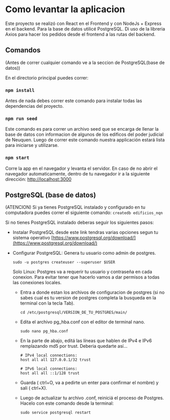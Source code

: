 # Como levantar la aplicacion

Este proyecto se realizó con React en el Frontend y con NodeJs + Express en el backend. Para la base de datos utilicé PostgreSQL.
Di uso de la libreria Axios para hacer los pedidos desde el frontend a las rutas del backend.

## Comandos

(Antes de correr cualquier comando ve a la seccion de PostgreSQL(base de datos))

En el directorio principal puedes correr:

### `npm install`

Antes de nada debes correr este comando para instalar todas las dependencias del proyecto.

### `npm run seed`

Este comando es para correr un archivo seed que se encarga de llenar la base de datos con informacion de algunos de los edificos del poder judicial de Neuquen.
Luego de correr este comando nuestra applicación estará lista para iniciarse y utilizarse.

### `npm start`

Corre la app en el navegador y levanta el servidor.
En caso de no abrir el navegador automaticamente, dentro de tu navegador ir a la siguiente dirección: [http://localhost:3000](http://localhost:3000)

## PostgreSQL (base de datos)

(ATENCION) Si ya tienes PostgreSQL instalado y configurado en tu computadora puedes correr el siguiente comando: `createdb edificios_nqn`

Si no tienes PostgreSQL instalado deberas seguir los siguientes pasos:

- Instalar PostgreSQL desde este link tendras varias opciones segun tu sistema operativo [https://www.postgresql.org/download/](https://www.postgresql.org/download/)
- Configurar PostgreSQL:
  Genera tu usuario como admin de postgres.

  ```
  sudo -u postgres createuser --superuser $USER
  ```

  Solo Linux:
  Postgres va a requerir tu usuario y contraseña en cada conexion. Para evitar tener que hacerlo vamos a dar permisos a todas las conexiones locales.

  - Entra a donde estan los archivos de configuracion de postgres (si no sabes cual es tu version de postgres completa la busqueda en la terminal con la tecla Tab).
    ```
    cd /etc/postgresql/VERSION_DE_TU_POSTGRES/main/
    ```
  - Edita el archivo pg_hba.conf con el editor de terminal nano.
    ```
    sudo nano pg_hba.conf
    ```
  - En la parte de abajo, editá las líneas que hablen de IPv4 e IPv6 remplazando md5 por trust. Deberia quedarte así…

    ```
    # IPv4 local connections:
    host all all 127.0.0.1/32 trust

    # IPv6 local connections:
    host all all ::1/128 trust
    ```

  - Guarda ( ctrl+O, va a pedirte un enter para confirmar el nombre) y sali ( ctrl+X).
  - Luego de actualizar tu archivo .conf, reiniciá el proceso de Postgres. Hacelo con este comando desde la terminal:
    ```
    sudo service postgresql restart
    ```
